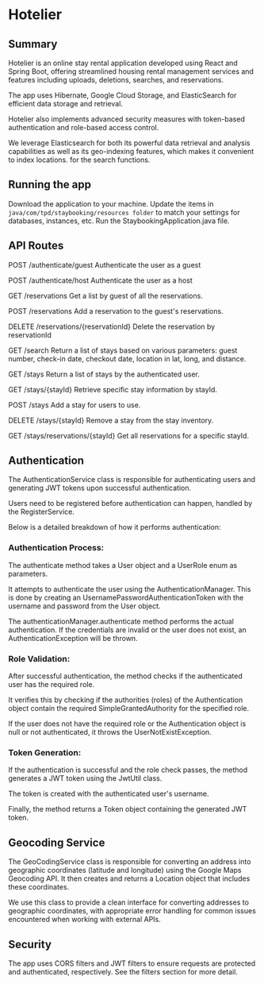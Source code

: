 # Hotelier

## Summary

Hotelier is an online stay rental application developed using React and Spring Boot, offering streamlined housing rental management services and features including uploads, deletions, searches, and reservations. 

The app uses Hibernate, Google Cloud Storage, and ElasticSearch for efficient data storage and retrieval. 

Hotelier also implements advanced security measures with token-based authentication and role-based access control. 

We leverage Elasticsearch for both its powerful data retrieval and analysis capabilities as well as its geo-indexing features, which makes it convenient to index locations. for the search functions. 

## Running the app
Download the application to your machine. 
Update the items in `java/com/tpd/staybooking/resources folder` to match your settings for databases, instances, etc. 
Run the StaybookingApplication.java file. 

## API Routes

POST /authenticate/guest
Authenticate the user as a guest

POST /authenticate/host
Authenticate the user as a host

GET /reservations
Get a list by guest of all the reservations. 

POST /reservations
Add a reservation to the guest's reservations. 

DELETE /reservations/{reservationId}
Delete the reservation by reservationId

GET /search
Return a list of stays based on various parameters: guest number, check-in date, checkout date, location in lat, long, and distance.  

GET /stays
Return a list of stays by the authenticated user. 

GET /stays/{stayId}
Retrieve specific stay information by stayId. 

POST /stays
Add a stay for users to use. 

DELETE /stays/{stayId}
Remove a stay from the stay inventory. 

GET /stays/reservations/{stayId}
Get all reservations for a specific stayId. 

## Authentication
The AuthenticationService class is responsible for authenticating users and generating JWT tokens upon successful authentication. 

Users need to be registered before authentication can happen, handled by the RegisterService. 

Below is a detailed breakdown of how it performs authentication:

### Authentication Process: 
The authenticate method takes a User object and a UserRole enum as parameters.

It attempts to authenticate the user using the AuthenticationManager. This is done by creating an UsernamePasswordAuthenticationToken with the username and password from the User object.

The authenticationManager.authenticate method performs the actual authentication. If the credentials are invalid or the user does not exist, an AuthenticationException will be thrown.

### Role Validation:

After successful authentication, the method checks if the authenticated user has the required role.

It verifies this by checking if the authorities (roles) of the Authentication object contain the required SimpleGrantedAuthority for the specified role.

If the user does not have the required role or the Authentication object is null or not authenticated, it throws the UserNotExistException.

### Token Generation:
If the authentication is successful and the role check passes, the method generates a JWT token using the JwtUtil class.

The token is created with the authenticated user's username.

Finally, the method returns a Token object containing the generated JWT token.


## Geocoding Service 
The GeoCodingService class is responsible for converting an address into geographic coordinates (latitude and longitude) using the Google Maps Geocoding API. It then creates and returns a Location object that includes these coordinates.

We use this class to provide a clean interface for converting addresses to geographic coordinates, with appropriate error handling for common issues encountered when working with external APIs.


## Security 
The app uses CORS filters and JWT filters to ensure requests are protected and authenticated, respectively. See the filters section for more detail. 


